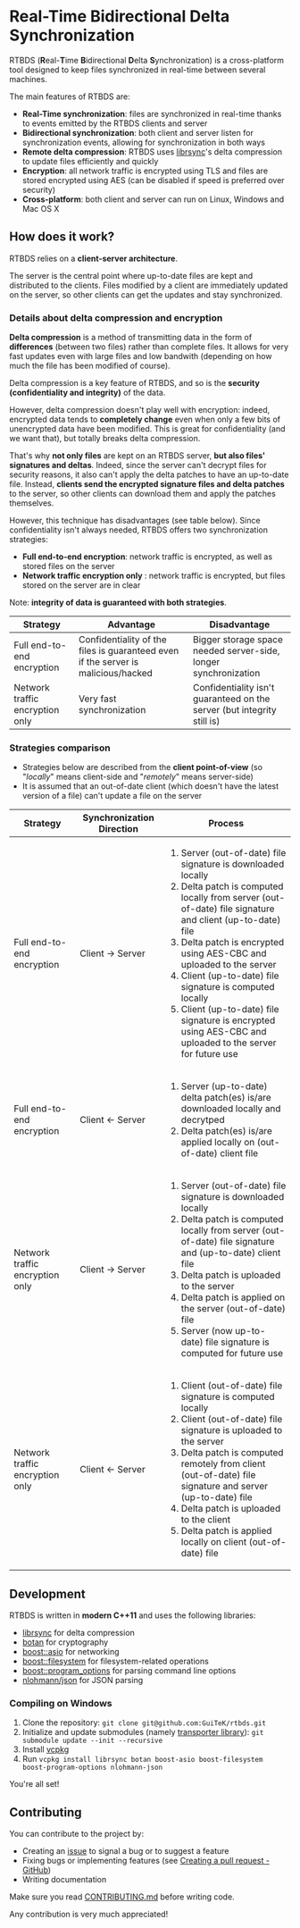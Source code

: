 # Real-Time Bidirectional Delta Synchronization

RTBDS (**R**eal-**T**ime **B**idirectional **D**elta **S**ynchronization) is a cross-platform tool designed to keep files synchronized in real-time between several machines.

The main features of RTBDS are:
* **Real-Time synchronization**: files are synchronized in real-time thanks to events emitted by the RTBDS clients and server
* **Bidirectional synchronization**: both client and server listen for synchronization events, allowing for synchronization in both ways
* **Remote delta compression**: RTBDS uses [librsync](https://github.com/librsync/librsync)'s delta compression to update files efficiently and quickly
* **Encryption**: all network traffic is encrypted using TLS and files are stored encrypted using AES (can be disabled if speed is preferred over security)
* **Cross-platform**: both client and server can run on Linux, Windows and Mac OS X


## How does it work?

RTBDS relies on a **client-server architecture**.

The server is the central point where up-to-date files are kept and distributed to the clients. Files modified by a client are immediately updated on the server, so other clients can get the updates and stay synchronized.


### Details about delta compression and encryption

**Delta compression** is a method of transmitting data in the form of **differences** (between two files) rather than complete files. It allows for very fast updates even with large files and low bandwith (depending on how much the file has been modified of course).

Delta compression is a key feature of RTBDS, and so is the **security (confidentiality and integrity)** of the data.

However, delta compression doesn't play well with encryption: indeed, encrypted data tends to **completely change** even when only a few bits of unencrypted data have been modified. This is great for confidentiality (and we want that), but totally breaks delta compression.

That's why **not only files** are kept on an RTBDS server, **but also files' signatures and deltas**. Indeed, since the server can't decrypt files for security reasons, it also can't apply the delta patches to have an up-to-date file. Instead, **clients send the encrypted signature files and delta patches** to the server, so other clients can download them and apply the patches themselves.

However, this technique has disadvantages (see table below). Since confidentiality isn't always needed, RTBDS offers two synchronization strategies:
* **Full end-to-end encryption**: network traffic is encrypted, as well as stored files on the server
* **Network traffic encryption only** : network traffic is encrypted, but files stored on the server are in clear

Note: **integrity of data is guaranteed with both strategies**.

| Strategy | Advantage | Disadvantage |
| --- | --- | --- |
| Full end-to-end encryption | Confidentiality of the files is guaranteed even if the server is malicious/hacked | Bigger storage space needed server-side, longer synchronization |
| Network traffic encryption only | Very fast synchronization | Confidentiality isn't guaranteed on the server (but integrity still is) |


### Strategies comparison

* Strategies below are described from the **client point-of-view** (so "_locally_" means client-side and "_remotely_" means server-side)
* It is assumed that an out-of-date client (which doesn't have the latest version of a file) can't update a file on the server

| Strategy | Synchronization Direction | Process |
| --- | --- | --- |
| Full end-to-end encryption | Client -> Server | <ol><li>Server (out-of-date) file signature is downloaded locally</li><li>Delta patch is computed locally from server (out-of-date) file signature and client (up-to-date) file</li><li>Delta patch is encrypted using AES-CBC and uploaded to the server</li><li>Client (up-to-date) file signature is computed locally</li><li>Client (up-to-date) file signature is encrypted using AES-CBC and uploaded to the server for future use</li></ol> |
| Full end-to-end encryption | Client <- Server | <ol><li>Server (up-to-date) delta patch(es) is/are downloaded locally and decrytped</li><li>Delta patch(es) is/are applied locally on (out-of-date) client file</li></ol> |
| Network traffic encryption only | Client -> Server | <ol><li>Server (out-of-date) file signature is downloaded locally</li><li>Delta patch is computed locally from server (out-of-date) file signature and (up-to-date) client file</li><li>Delta patch is uploaded to the server</li><li>Delta patch is applied on the server (out-of-date) file</li><li>Server (now up-to-date) file signature is computed for future use</li></ol> |
| Network traffic encryption only | Client <- Server | <ol><li>Client (out-of-date) file signature is computed locally</li><li>Client (out-of-date) file signature is uploaded to the server</li><li>Delta patch is computed remotely from client (out-of-date) file signature and server (up-to-date) file</li><li>Delta patch is uploaded to the client</li><li>Delta patch is applied locally on client (out-of-date) file</li></ol> |


## Development

RTBDS is written in **modern C++11** and uses the following libraries:
* [librsync](https://github.com/librsync/librsync) for delta compression
* [botan](https://github.com/randombit/botan) for cryptography
* [boost::asio](https://github.com/boostorg/asio) for networking
* [boost::filesystem](https://github.com/boostorg/filesystem) for filesystem-related operations
* [boost::program_options](https://github.com/boostorg/program_options) for parsing command line options
* [nlohmann/json](https://github.com/nlohmann/json) for JSON parsing


### Compiling on Windows

1. Clone the repository: `git clone git@github.com:GuiTeK/rtbds.git`
2. Initialize and update submodules (namely [transporter library](https://github.com/GuiTeK/transporter)): `git submodule update --init --recursive`
2. Install [vcpkg](https://github.com/Microsoft/vcpkg)
3. Run `vcpkg install librsync botan boost-asio boost-filesystem boost-program-options nlohmann-json`

You're all set!


## Contributing

You can contribute to the project by:
* Creating an [issue](https://github.com/GuiTeK/rtbds/issues) to signal a bug or to suggest a feature
* Fixing bugs or implementing features (see [Creating a pull request - GitHub](https://help.github.com/articles/creating-a-pull-request/))
* Writing documentation

Make sure you read [CONTRIBUTING.md](https://github.com/GuiTeK/rtbds/blob/master/CONTRIBUTING.md) before writing code.

Any contribution is very much appreciated!
